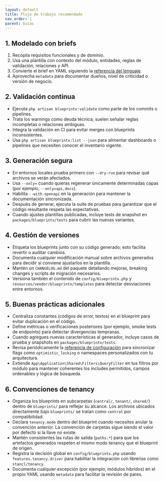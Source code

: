 ```yaml
---
layout: default
title: Flujo de trabajo recomendado
nav_order: 1
parent: Guías
---
```


## 1. Modelado con briefs

1. Recopila requisitos funcionales y de dominio.
2. Usa una plantilla con contexto del módulo, entidades, reglas de validación, relaciones y API.
3. Convierte el brief en YAML siguiendo la [referencia del lenguaje](../reference/blueprint-format.html).
4. Aprovecha `metadata` para documentar dueños, nivel de criticidad o versión de negocio.

## 2. Validación continua

- Ejecuta `php artisan blueprintx:validate` como parte de los commits o pipelines.
- Trata los warnings como deuda técnica; suelen señalar reglas incompletas o relaciones ambiguas.
- Integra la validación en CI para evitar merges con blueprints inconsistentes.
- Usa `php artisan blueprintx:list --json` para alimentar dashboards o pipelines que necesiten conocer el inventario vigente.

## 3. Generación segura

- En entornos locales prueba primero con `--dry-run` para revisar qué archivos se verán afectados.
- Usa `--only=` cuando quieras regenerar únicamente determinadas capas (por ejemplo, `--only=api,docs`).
- Habilita `--with-openapi` en la generación para mantener la documentación sincronizada.
- Después de generar, ejecuta la suite de pruebas para garantizar que el código resultante respeta las expectativas.
- Cuando ajustes plantillas publicadas, incluye tests de snapshot en `packages/blueprintx/tests` para cubrir las nuevas variantes.

## 4. Gestión de versiones

- Etiqueta los blueprints junto con su código generado; esto facilita revertir o auditar cambios.
- Documenta cualquier modificación manual sobre archivos generados para decidir si conviene ajustarlos en la plantilla.
- Mantén un `CHANGELOG.md` del paquete detallando mejoras, breaking changes y scripts de migración necesarios.
- Versiona también el contenido de `config/blueprintx.php` y `resources/vendor/blueprintx/templates` para detectar desviaciones entre entornos.

## 5. Buenas prácticas adicionales

- Centraliza constantes (códigos de error, textos) en el blueprint para evitar duplicación en el código.
- Define métricas o verificaciones posteriores (por ejemplo, smoke tests de endpoints) para detectar divergencias tempranas.
- Cuando agregues nuevas características al generador, incluye casos de prueba y snapshots en `packages/blueprintx/tests`.
- Revisa periódicamente la [referencia de configuración](../reference/configuration.html) para sincronizar flags como `optimistic_locking` o namespaces personalizados con tu arquitectura.
- Extiende `App\Application\Shared\Filters\QueryFilter` en tus filtros por módulo para mantener coherentes los includes permitidos, campos ordenables y lógica de búsqueda.

## 6. Convenciones de tenancy

- Organiza los blueprints en subcarpetas (`central/`, `tenant/`, `shared/`) dentro de `blueprints/` para reflejar su alcance. Los archivos ubicados directamente bajo `blueprints/` se tratan como `central` por compatibilidad.
- Declara `tenancy.mode` dentro del blueprint cuando necesites anular la convención anterior. La convención de carpetas sigue siendo el valor por defecto si la llave no existe.
- Mantén consistentes las rutas de salida (`paths.*`) para que los artefactos generados respeten el mismo modo tenancy que el blueprint de origen.
- Registra la decisión global en `config/blueprintx.php` usando `features.tenancy.driver` para habilitar la integración con librerías como `stancl/tenancy`.
- Documenta cualquier excepción (por ejemplo, módulos híbridos) en el propio YAML usando `metadata` para facilitar la revisión de pares.

